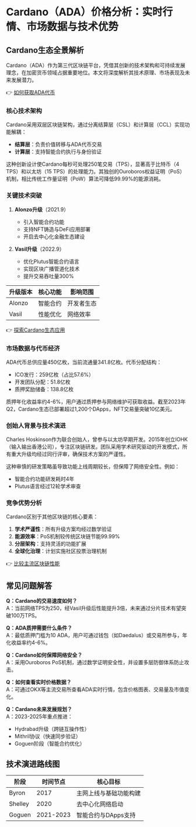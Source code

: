# Cardano（ADA）价格分析：实时行情、市场数据与技术优势

## Cardano生态全景解析

Cardano（ADA）作为第三代区块链平台，凭借其创新的技术架构和可持续发展理念，在加密货币领域占据重要地位。本文将深度解析其技术原理、市场表现及未来发展潜力。

👉 [如何获取ADA代币](https://bit.ly/okx_welcome)

### 核心技术架构

Cardano采用双层区块链架构，通过分离结算层（CSL）和计算层（CCL）实现功能解耦：
- **结算层**：负责价值转移与ADA代币交易
- **计算层**：支持智能合约执行与身份验证

这种创新设计使Cardano每秒可处理250笔交易（TPS），显著高于比特币（4 TPS）和以太坊（15 TPS）的处理能力。其独创的Ouroboros权益证明（PoS）机制，相比传统工作量证明（PoW）算法可降低99.99%的能源消耗。

### 关键技术突破

1. **Alonzo升级**（2021.9）
   - 引入智能合约功能
   - 支持NFT铸造与DeFi应用部署
   - 开启去中心化金融生态建设

2. **Vasil升级**（2022.9）
   - 优化Plutus智能合约语言
   - 实现区块广播管道化技术
   - 提升交易吞吐量300%

| 升级版本 | 核心功能 | 影响范围 |
|---------|---------|---------|
| Alonzo  | 智能合约 | 开发者生态 |
| Vasil   | 性能优化 | 网络效率 |

👉 [探索Cardano生态应用](https://bit.ly/okx_welcome)

### 市场数据与代币经济

ADA代币总供应量450亿枚，当前流通量341.8亿枚。代币分配结构：
- ICO发行：259亿枚（占比57.6%）
- 开发团队分配：51.8亿枚
- 质押奖励储备：138.8亿枚

质押年化收益率约4-6%，用户通过质押参与网络维护可获取收益。截至2023年Q2，Cardano生态已部署超过1,200个DApps，NFT交易量突破10亿美元。

### 创始人背景与技术演进

Charles Hoskinson作为联合创始人，曾参与以太坊早期开发。2015年创立IOHK（输入输出香港公司），专注区块链研发。团队采用学术研究驱动的开发模式，所有重大升级均经过同行评审，确保技术方案的严谨性。

这种审慎的研发策略虽导致功能上线周期较长，但保障了网络安全性。例如：
- 智能合约功能研发耗时4年
- Plutus语言经过12轮学术审查

### 竞争优势分析

Cardano区别于其他区块链的核心要素：
1. **学术严谨性**：所有升级方案均经过数学验证
2. **能源效率**：PoS机制较传统区块链节能99.99%
3. **分层架构**：支持灵活的功能扩展
4. **全球化治理**：计划实施社区投票治理机制

👉 [比较主流区块链性能](https://bit.ly/okx_welcome)

## 常见问题解答

**Q：Cardano的交易速度如何？**  
A：当前网络TPS为250，经Vasil升级后性能提升3倍，未来通过分片技术有望突破100万TPS。

**Q：ADA质押需要什么条件？**  
A：最低质押门槛为10 ADA，用户可通过钱包（如Daedalus）或交易所参与，年化收益率约4-6%。

**Q：Cardano如何保障网络安全？**  
A：采用Ouroboros PoS机制，通过数学证明安全性，并设置多层防御体系防止攻击。

**Q：如何查看实时价格数据？**  
A：可通过OKX等主流交易所查看ADA实时行情，包含价格图表、交易量及市值变化。

**Q：Cardano未来发展规划？**  
A：2023-2025年重点推进：
- Hydrabad升级（跨链互操作性）
- Mithril协议（快速同步验证）
- Goguen阶段（智能合约优化）

## 技术演进路线图

| 阶段      | 时间节点   | 核心目标                  |
|----------|------------|---------------------------|
| Byron    | 2017       | 主网上线与基础功能构建     |
| Shelley  | 2020       | 去中心化网络启动           |
| Goguen   | 2021-2023  | 智能合约与DApps支持        |
